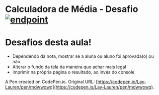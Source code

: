 # Calculadora de Média - Desafio <a href="https://www.alura.com.br/"><img src="https://user-images.githubusercontent.com/86569498/133326758-f2f1af23-30d9-4dcb-95b6-bfd5c4c1ec0e.PNG" alt="endpoint" style="max-width: 100%;"></a>

# Desafios desta aula!
- Dependendo da nota, mostrar se a aluna ou aluno foi aprovada(o) ou não
- Alterar o fundo da tela da maneira que achar mais legal
- Imprimir na própria página o resultado, ao invés do console

A Pen created on CodePen.io. Original URL: [https://codepen.io/Lay-Lauren/pen/mdwwowq](https://codepen.io/Lay-Lauren/pen/mdwwowq).

